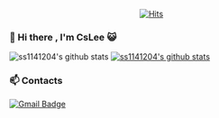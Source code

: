 <div align=center>
  
  [![Hits](https://hits.seeyoufarm.com/api/count/incr/badge.svg?url=https%3A%2F%2Fgithub.com%2Fss1141204%2Fss1141204&count_bg=%2350CCA0&title_bg=%23393333&icon=atom.svg&icon_color=%23FFFFFF&title=hits&edge_flat=false)](https://hits.seeyoufarm.com)
  
</div>


### 👋 Hi there , I'm CsLee :smiley_cat:


![ss1141204's github stats](https://github-readme-stats.vercel.app/api?username=ss1141204&show_icons=true)
[![ss1141204's github stats](https://github-readme-stats.vercel.app/api/top-langs/?username=ss1141204&show_icons=true&hide_border=true&title_color=004386&icon_color=004386&layout=compact)](https://github.com/ss1141204)




<!--
**ss1141204/ss1141204** is a ✨ _special_ ✨ repository because its `README.md` (this file) appears on your GitHub profile.-->

### 📫 Contacts 

[![Gmail Badge](https://img.shields.io/badge/Gmail-d14836?style=flat-square&logo=Gmail&logoColor=white&link=mailto:ss1141204@gmail.com)](mailto:ss1141204@gmail.com)
</div>
